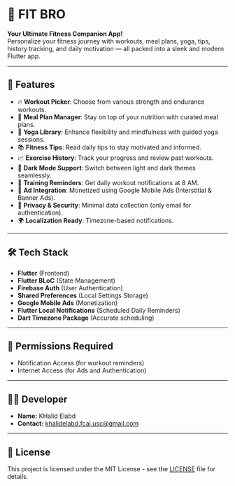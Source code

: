# 📱 FIT BRO

**Your Ultimate Fitness Companion App!**  
Personalize your fitness journey with workouts, meal plans, yoga, tips, history tracking, and daily motivation — all packed into a sleek and modern Flutter app.

---

## 🚀 Features

- 🔥 **Workout Picker**: Choose from various strength and endurance workouts.
- 🥗 **Meal Plan Manager**: Stay on top of your nutrition with curated meal plans.
- 🧘 **Yoga Library**: Enhance flexibility and mindfulness with guided yoga sessions.
- 📚 **Fitness Tips**: Read daily tips to stay motivated and informed.
- 📈 **Exercise History**: Track your progress and review past workouts.
- 🌙 **Dark Mode Support**: Switch between light and dark themes seamlessly.
- 🔔 **Training Reminders**: Get daily workout notifications at 8 AM.
- 🎯 **Ad Integration**: Monetized using Google Mobile Ads (Interstitial & Banner Ads).
- 📜 **Privacy & Security**: Minimal data collection (only email for authentication).
- 🌍 **Localization Ready**: Timezone-based notifications.

---


## 🛠️ Tech Stack

- **Flutter** (Frontend)
- **Flutter BLoC** (State Management)
- **Firebase Auth** (User Authentication)
- **Shared Preferences** (Local Settings Storage)
- **Google Mobile Ads** (Monetization)
- **Flutter Local Notifications** (Scheduled Daily Reminders)
- **Dart Timezone Package** (Accurate scheduling)

---

## 🔑 Permissions Required

- Notification Access (for workout reminders)
- Internet Access (for Ads and Authentication)


---

## 👨‍💻 Developer

- **Name:** KHalid Elabd
- **Contact:** [khalidelabd.fcai.usc@gmail.com](mailto:khalidelabd.fcai.usc@gmail.com)

---

## 📄 License

This project is licensed under the MIT License - see the [LICENSE](LICENSE) file for details.

